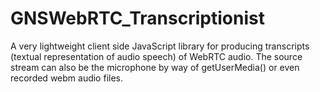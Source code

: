 # GNSWebRTC_Transcriptionist
A very lightweight client side JavaScript library for producing transcripts (textual representation of audio speech) of WebRTC audio. The source stream can also be the microphone by way of getUserMedia() or even recorded webm audio files.
